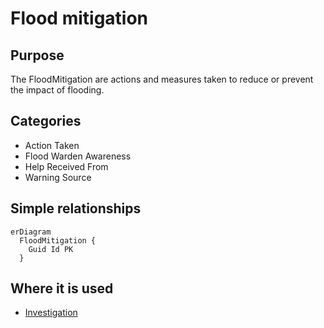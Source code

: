 # Flood mitigation

## Purpose

The FloodMitigation are actions and measures taken to reduce or prevent the impact of flooding.

## Categories

- Action Taken
- Flood Warden Awareness
- Help Received From
- Warning Source

## Simple relationships

```mermaid
erDiagram
  FloodMitigation {
    Guid Id PK
  }
```

## Where it is used

- [Investigation](Investigation.md)